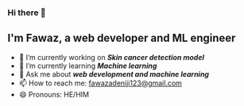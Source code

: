 ### Hi there 👋

## I'm Fawaz, a web developer and ML engineer 

- 🔭 I’m currently working on __*Skin cancer detection model*__
- 🌱 I’m currently learning __*Machine learning*__
- 💬 Ask me about __*web development and machine learning*__
- 📫 How to reach me: fawazadeniji123@gmail.com
- 😄 Pronouns: HE/HIM

